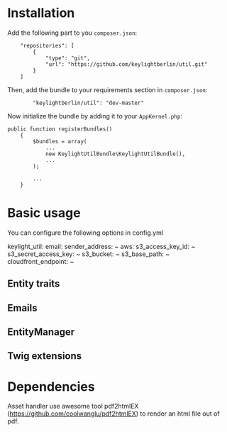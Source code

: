 # Installation

Add the following part to you `composer.json`:

```
    "repositories": [
        {
            "type": "git",
            "url": "https://github.com/keylightberlin/util.git"
        }
    ]
```

Then, add the bundle to your requirements section in `composer.json`:

```
        "keylightberlin/util": "dev-master"
```

Now initialize the bundle by adding it to your `AppKernel.php`:

```
public function registerBundles()
    {
        $bundles = array(
            ...
            new KeylightUtilBundle\KeylightUtilBundle(),
            ...
        );
        
        ...
    }

```

# Basic usage

You can configure the following options in config.yml

keylight_util:
    email:
        sender_address: ~ 
    aws:
        s3_access_key_id: ~
        s3_secret_access_key: ~
        s3_bucket: ~
        s3_base_path: ~
        cloudfront_endpoint: ~
        
## Entity traits

## Emails

## EntityManager

## Twig extensions

# Dependencies

Asset handler use awesome tool pdf2htmlEX (https://github.com/coolwanglu/pdf2htmlEX) to render an html file out of pdf. 
